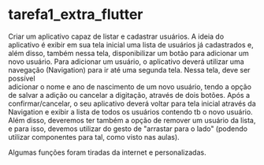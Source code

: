 # tarefa1_extra_flutter
Criar um aplicativo capaz de listar e cadastrar usuários. 
A ideia do aplicativo é exibir em sua tela inicial uma lista de usuários já cadastrados e, além disso, também nessa tela, disponibilizar um botão para adicionar 
um novo usuário.  Para adicionar um usuário, o aplicativo deverá utilizar uma navegação (Navigation) para ir até uma segunda tela. Nessa tela, deve ser possível  
adicionar o nome e ano de nascimento de um novo usuário, tendo a opção de salvar a adição ou cancelar a digitação, através de dois botões.
Após a confirmar/cancelar, o seu aplicativo deverá voltar para tela inicial através da Navigation e exibir a lista de todos os  usuários contendo tb o novo usuário. Além disso, deveremos ter também a opção de remover um usuário da lista, e  para isso, devemos utilizar do gesto de "arrastar para o lado" (podendo utilizar componentes para tal, como visto nas aulas).

Algumas funções foram tiradas da internet e personalizadas.
